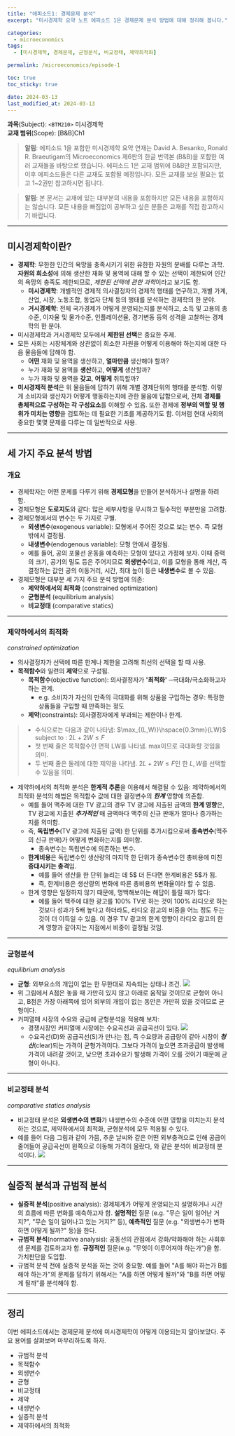 ```yaml
---
title: "에피소드1: 경제문제 분석"
excerpt: "미시경제학 요약 노트 에피소드 1은 경제문제 분석 방법에 대해 정리해 봅니다."

categories:
  - microeconomics
tags:
  - [미시경제학, 경제문제, 균형분석, 비교정태, 제약최적화]

permalink: /microeconomics/episode-1

toc: true
toc_sticky: true

date: 2024-03-13
last_modified_at: 2024-03-13
---
```



**과목**(Subject): `<BTM210>` 미시경제학  
**교재 범위**(Scope): [B&B]Ch1
  
  >**알림**: 에피소드 1을 포함한 미시경제학 요약 연재는 David A. Besanko, Ronald R. Braeutigam의 Microeconomics 제6판의 한글 번역본 (B&B)을 포함한 여러 교재들을 바탕으로 했습니다. 에피소드 1은 교재 범위에 B&B만 포함되지만, 이후 에피소드들은 다른 교재도 포함될 예정입니다. 모든 교재를 보실 필요는 없고 1~2권만 참고하시면 됩니다.  
  
  >**알림**: 본 문서는 교재에 있는 대부분의 내용을 포함하지만 모든 내용을 포함하지는 않습니다. 모든 내용을 빠짐없이 공부하고 싶은 분들은 교재를 직접 참고하시기 바랍니다.
  

___
## 미시경제학이란?
* **경제학**: 무한한 인간의 욕망을 충족시키기 위한 유한한 자원의 분배를 다루는 과학. **자원의 희소성**에 의해 생산한 재화 및 용역에 대해 할 수 있는 선택이 제한되어 인간의 욕망의 충족도 제한되므로, *제한된 선택에 관한 과학*이라고 보기도 함.
  * **미시경제학**: 개별적인 경제적 의사결정자의 경제적 행태를 연구하고, 개별 가계, 산업, 시장, 노동조합, 동업자 단체 등의 행태를 분석하는 경제학의 한 분야.
  * **거시경제학**: 전체 국가경제가 어떻게 운영되는지를 분석하고, 소득 및 고용의 총수준, 이자율 및 물가수준, 인플레이션율, 경기변동 등의 성격을 고찰하는 경제학의 한 분야. <br>
* 미시경제학과 거시경제학 모두에서 **제한된 선택**은 중요한 주제.
* 모든 사회는 시장체계와 상관없이 희소한 자원을 어떻게 이용해야 하는지에 대한 다음 물음들에 답해야 함.
  * **어떤** 재화 및 용역을 생산하고, **얼마만큼** 생산해야 할까?
  * 누가 재화 및 용역을 **생산**하고, **어떻게** 생산할까?
  * 누가 재화 및 용역을 **갖고**, **어떻게** 취득할까?
* **미시경제적 분석**은 위 물음들에 답하기 위해 개별 경제단위의 행태를 분석함. 이렇게 소비자와 생산자가 어떻게 행동하는지에 관한 물음에 답함으로써, 전체 **경제를 총체적으로 구성하는 각 구성요소**를 이해할 수 있음. 또한 경제에 **정부의 역할 및 행위가 미치는 영향**을 검토하는 데 필요한 기초를 제공하기도 함. 이처럼 현대 사회의 중요한 몇몇 문제를 다루는 데 일반적으로 사용.
___
## 세 가지 주요 분석 방법
### 개요
* 경제학자는 어떤 문제를 다루기 위해 **경제모형**을 만들어 분석하거나 설명을 하려 함.
* 경제모형은 **도로지도**와 같다: 많은 세부사항을 무시하고 필수적인 부분만을 고려함.
* 경제모형에서의 변수는 두 가지로 구별.
  * **외생변수**(exogenous variable): 모형에서 주어진 것으로 보는 변수. 즉 모형 밖에서 결정됨.
  * **내생변수**(endogenous variable): 모형 안에서 결정됨.
  * 예를 들어, 공의 포물선 운동을 예측하는 모형이 있다고 가정해 보자. 이때 중력의 크기, 공기의 밀도 등은 주어지므로 **외생변수**이고, 이를 모형을 통해 계산, 즉 결정하는 값인 공의 이동거리, 시간, 최대 높이 등은 **내생변수**로 볼 수 있음.
* 경제모형은 대부분 세 가지 주요 분석 방법에 의존:
  * **제약하에서의 최적화** (constrained optimization)
  * **균형분석** (equilibrium analysis)
  * **비교정태** (comparative statics)
  
___
### 제약하에서의 최적화
*constrained optimization*
* 의사결정자가 선택에 따른 한계나 제한을 고려해 최선의 선택을 할 때 사용.
* **목적함수**와 일련의 **제약**으로 구성됨.
  * **목적함수**(objective function): 의사결정자가 **'최적화'** ─극대화/극소화하고자 하는 관계.
    * e.g. 소비자가 자신의 만족의 극대화를 위해 상품을 구입하는 경우: 특정한 상품들을 구입할 때 만족하는 정도
  * **제약**(constraints): 의사결정자에게 부과되는 제한이나 한계.
> * 수식으로는 다음과 같이 나타냄:
> $\max_{(L,W)}\hspace{0.3mm}{LW}$
> subject to : $2L+2W\leq F$
> * 첫 번째 줄은 목적함수인 면적 LW를 나타냄. max이므로 극대화할 것임을 의미.
> * 두 번째 줄은 둘레에 대한 제약을 나타냄. $2L+2W\leq F$인 한 $L, W$를 선택할 수 있음을 의미.
* 제약하에서의 최적화 분석은 **한계적 추론**을 이용해서 해결될 수 있음: 제약하에서의 최적화 분석의 해법은 목적함수 값에 대한 결정변수의 ***한계*** 영향에 의존함.
  * 예를 들어 맥주에 대한 TV 광고의 경우 TV 광고에 지출된 금액의 **한계 영향**은, TV 광고에 지출된 ***추가적인*** 매 금액마다 맥주의 신규 판매가 얼마나 증가하는지를 의미함.
  * 즉, **독립변수**(TV 광고에 지출된 금액) 한 단위를 추가시킴으로써 **종속변수**(맥주의 신규 판매)가 어떻게 변화하는지를 의미함.
    * 종속변수는 독립변수에 의존하는 변수.
  * **한계비용**은 독립변수인 생산량의 마지막 한 단위가 종속변수인 총비용에 미친 **증대시키는 충격**임. 
    * 예를 들어 생산을 한 단위 늘리는 데 5$ 더 든다면 한계비용은 5$가 됨.
    * 즉, 한계비용은 생산량의 변화에 따른 총비용의 변화율이라 할 수 있음.
  * 한계 영향은 일정하지 않기 때문에, 명백해보이는 해답이 틀릴 때가 많다:
    * 예를 들어 맥주에 대한 광고를 100% TV로 하는 것이 100% 라디오로 하는 것보다 성과가 5배 높다고 하더라도, 라디오 광고의 비중을 어느 정도 두는 것이 더 이득일 수 있음. 이 경우 TV 광고의 한계 영향이 라디오 광고의 한계 영향과 같아지는 지점에서 비중이 결정될 것임.

___
### 균형분석
*equilibrium analysis*

* **균형**: 외부요소의 개입이 없는 한 무한대로 지속되는 상태나 조건.
![](https://velog.velcdn.com/images/kplers/post/f62b590d-a13c-4419-9ac8-0adb0d3db5f3/image.png)
* 위 그림에서 A점은 놓을 때 가만히 있지 않고 아래로 움직일 것이므로 균형이 아니고, B점은 가장 아래쪽에 있어 외부의 개입이 없는 동안은 가만히 있을 것이므로 균형이다.
* 커피열매 시장의 수요와 공급에 균형분석을 적용해 보자:
  * 경쟁시장인 커피열매 시장에는 수요곡선과 공급곡선이 있다.
  ![](https://velog.velcdn.com/images/kplers/post/7315b26a-58c3-48d0-8403-088f3e33ed90/image.png)
  * 수요곡선(D)와 공급곡선(S)가 만나는 점, 즉 수요량과 공급량이 같아 시장이 ***청산***(clear)되는 가격이 균형가격이다. 그보다 가격이 높으면 초과공급이 발생해 가격이 내려갈 것이고, 낮으면 초과수요가 발생해 가격이 오를 것이기 때문에 균형이 아니다.
  
___
### 비교정태 분석
*comparative statics analysis*

* 비교정태 분석은 **외생변수의 변화**가 내생변수의 수준에 어떤 영향을 미치는지 분석하는 것으로, 제약하에서의 최적화, 균형분석에 모두 적용될 수 있다.
* 예를 들어 다음 그림과 같이 가뭄, 추운 날씨와 같은 어떤 외부충격으로 인해 공급이 줄어들어 공급곡선이 왼쪽으로 이동해 가격이 올랐다, 와 같은 분석이 비교정태 분석이다.
![](https://velog.velcdn.com/images/kplers/post/a5a5008e-afe0-403a-bb43-da541911145b/image.png)

___
## 실증적 분석과 규범적 분석
* **실증적 분석**(positive analysis): 경제체계가 어떻게 운영되는지 설명하거나 시간의 흐름에 따른 변화를 예측하고자 함. **설명적인** 질문 (e.g. "무슨 일이 일어난 거지?", "무슨 일이 일어나고 있는 거지?" 등), **예측적인** 질문 (e.g. "외생변수가 변화하면 어떻게 될까?" 등)을 한다.
* **규범적 분석**(normative analysis): 공동선의 관점에서 강화/약화해야 하는 사회후생 문제를 검토하고자 함. **규정적인** 질문(e.g. "무엇이 이루어져야 하는가")을 함. 가치판단을 도입함.
* 규범적 분석 전에 실증적 분석을 하는 것이 중요함. 예를 들어 "A를 해야 하는가 B를 해야 하는가"의 문제를 답하기 위해서는 "A를 하면 어떻게 될까"와 "B를 하면 어떻게 될까"를 분석해야 함.

___

## 정리
이번 에피소드에서는 경제문제 분석에 미시경제학이 어떻게 이용되는지 알아보았다. 주요 용어를 살펴보며 마무리하도록 하자. 
* 규범적 분석
* 목적함수
* 외생변수
* 균형
* 비교정태
* 제약
* 내생변수
* 실증적 분석
* 제약하에서의 최적화






